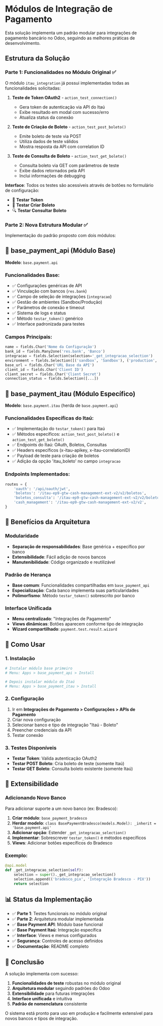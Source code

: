 # Módulos de Integração de Pagamento

Esta solução implementa um padrão modular para integrações de pagamento bancário no Odoo, seguindo as melhores práticas de desenvolvimento.

## Estrutura da Solução

### Parte 1: Funcionalidades no Módulo Original ✅

O módulo `itau_integration` já possui implementadas todas as funcionalidades solicitadas:

1. **Teste de Token OAuth2** - `action_test_connection()`
   - Gera token de autenticação via API do Itaú
   - Exibe resultado em modal com sucesso/erro
   - Atualiza status da conexão

2. **Teste de Criação de Boleto** - `action_test_post_boleto()`
   - Emite boleto de teste via POST
   - Utiliza dados de teste válidos
   - Mostra resposta da API com correlation ID

3. **Teste de Consulta de Boleto** - `action_test_get_boleto()`
   - Consulta boleto via GET com parâmetros de teste
   - Exibe dados retornados pela API
   - Inclui informações de debugging

**Interface**: Todos os testes são acessíveis através de botões no formulário de configuração:
- 🔌 **Testar Token**
- 📄 **Testar Criar Boleto**  
- 🔍 **Testar Consultar Boleto**

### Parte 2: Nova Estrutura Modular ✅

Implementação do padrão proposto com dois módulos:

## 📁 base_payment_api (Módulo Base)

**Modelo**: `base.payment.api`

### Funcionalidades Base:
- ✅ Configurações genéricas de API
- ✅ Vinculação com bancos (`res.bank`)
- ✅ Campo de seleção de integrações (`integracao`)
- ✅ Gestão de ambientes (Sandbox/Produção)
- ✅ Parâmetros de conexão e timeout
- ✅ Sistema de logs e status
- ✅ Método `testar_token()` genérico
- ✅ Interface padronizada para testes

### Campos Principais:
```python
name = fields.Char('Nome da Configuração')
bank_id = fields.Many2one('res.bank', 'Banco')
integracao = fields.Selection(selection='_get_integracao_selection')
environment = fields.Selection([('sandbox', 'Sandbox'), ('production', 'Produção')])
base_url = fields.Char('URL Base da API')
client_id = fields.Char('Client ID')
client_secret = fields.Char('Client Secret')
connection_status = fields.Selection([...])
```

## 📁 base_payment_itau (Módulo Específico)

**Modelo**: `base.payment.itau` (herda de `base.payment.api`)

### Funcionalidades Específicas do Itaú:
- ✅ Implementação do `testar_token()` para Itaú
- ✅ Métodos específicos: `action_test_post_boleto()` e `action_test_get_boleto()`
- ✅ Endpoints do Itaú: OAuth, Boletos, Consultas
- ✅ Headers específicos (x-itau-apikey, x-itau-correlationID)
- ✅ Payload de teste para criação de boletos
- ✅ Adição da opção 'itau_boleto' no campo `integracao`

### Endpoints Implementados:
```python
routes = {
    'oauth': '/api/oauth/jwt',
    'boletos': '/itau-ep9-gtw-cash-management-ext-v2/v2/boletos',
    'boletos_consulta': '/itau-ep9-gtw-cash-management-ext-v2/v2/boletos',
    'cash_management': '/itau-ep9-gtw-cash-management-ext-v2/v2',
}
```

## 🎯 Benefícios da Arquitetura

### Modularidade
- **Separação de responsabilidades**: Base genérica + específico por banco
- **Extensibilidade**: Fácil adição de novos bancos
- **Manutenibilidade**: Código organizado e reutilizável

### Padrão de Herança
- **Base comum**: Funcionalidades compartilhadas em `base_payment_api`
- **Especialização**: Cada banco implementa suas particularidades
- **Polimorfismo**: Método `testar_token()` sobrescrito por banco

### Interface Unificada
- **Menu centralizado**: "Integrações de Pagamento"
- **Views dinâmicas**: Botões aparecem conforme tipo de integração
- **Wizard compartilhado**: `payment.test.result.wizard`

## 🚀 Como Usar

### 1. Instalação
```bash
# Instalar módulo base primeiro
# Menu: Apps > base_payment_api > Install

# Depois instalar módulo do Itaú
# Menu: Apps > base_payment_itau > Install
```

### 2. Configuração
1. Ir em **Integrações de Pagamento > Configurações > APIs de Pagamento**
2. Criar nova configuração
3. Selecionar banco e tipo de integração "Itaú - Boleto"
4. Preencher credenciais da API
5. Testar conexão

### 3. Testes Disponíveis
- **Testar Token**: Valida autenticação OAuth2
- **Testar POST Boleto**: Cria boleto de teste (somente Itaú)
- **Testar GET Boleto**: Consulta boleto existente (somente Itaú)

## 🔧 Extensibilidade

### Adicionando Novo Banco
Para adicionar suporte a um novo banco (ex: Bradesco):

1. **Criar módulo**: `base_payment_bradesco`
2. **Herdar modelo**: `class BasePaymentBradesco(models.Model): _inherit = 'base.payment.api'`
3. **Adicionar opção**: Estender `_get_integracao_selection()`
4. **Implementar**: Sobrescrever `testar_token()` e métodos específicos
5. **Views**: Adicionar botões específicos do Bradesco

### Exemplo:
```python
@api.model
def _get_integracao_selection(self):
    selection = super()._get_integracao_selection()
    selection.append(('bradesco_pix', 'Integração Bradesco - PIX'))
    return selection
```

## 📊 Status da Implementação

- ✅ **Parte 1**: Testes funcionais no módulo original
- ✅ **Parte 2**: Arquitetura modular implementada
- ✅ **Base Payment API**: Módulo base funcional
- ✅ **Base Payment Itaú**: Integração específica
- ✅ **Interface**: Views e menus configurados
- ✅ **Segurança**: Controles de acesso definidos
- ✅ **Documentação**: README completo

## 🎉 Conclusão

A solução implementa com sucesso:
1. **Funcionalidades de teste** robustas no módulo original
2. **Arquitetura modular** seguindo padrões do Odoo
3. **Extensibilidade** para futuras integrações
4. **Interface unificada** e intuitiva
5. **Padrão de nomenclatura** consistente

O sistema está pronto para uso em produção e facilmente extensível para novos bancos e tipos de integração. 